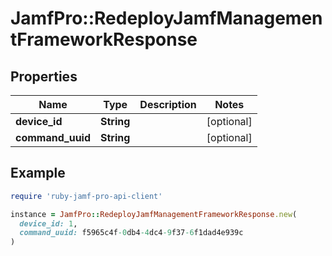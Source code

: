 # JamfPro::RedeployJamfManagementFrameworkResponse

## Properties

| Name | Type | Description | Notes |
| ---- | ---- | ----------- | ----- |
| **device_id** | **String** |  | [optional] |
| **command_uuid** | **String** |  | [optional] |

## Example

```ruby
require 'ruby-jamf-pro-api-client'

instance = JamfPro::RedeployJamfManagementFrameworkResponse.new(
  device_id: 1,
  command_uuid: f5965c4f-0db4-4dc4-9f37-6f1dad4e939c
)
```

